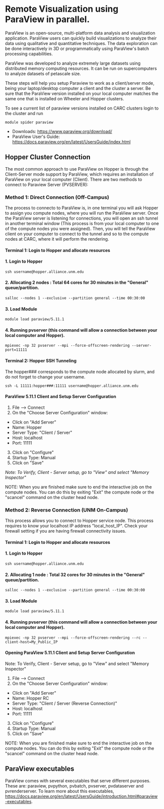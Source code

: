 # Remote Visualization using ParaView in parallel.

ParaView is an open-source, multi-platform data analysis and visualization application. ParaView users can quickly build visualizations to analyze their data using qualitative and quantitative techniques. The data exploration can be done interactively in 3D or programmatically using ParaView's batch processing capabilities.

ParaView was developed to analyze extremely large datasets using distributed memory computing resources. It can be run on supercomputers to analyze datasets of petascale size.

These steps will help you setup Paraview to work as a client/server mode, being your laptop/desktop computer a client and the cluster a server. Be sure that the ParaView version installed on your local computer matches the same one that is installed on Wheeler and Hopper clusters.

To see a current list of paraview versions installed on CARC clusters login to the cluster and run

    module spider paraview

* Downloads: https://www.paraview.org/download/
* ParaView User's Guide: https://docs.paraview.org/en/latest/UsersGuide/index.html

## Hopper Cluster Connection

The most common approach to use ParaView on Hopper is through the Client-Server mode support by ParaView, which requires an installation of ParaView on your local computer (Client). There are two methods to connect to Paraview Server (PVSERVER):

### Method 1: Direct Connection (Off-Campus)

The process to connecto to ParaView is, in one terminal you will ask Hopper to assign you compute nodes, where you will run the ParaView server. Once the ParaView server is listening for connections, you will open an ssh tunnel in another terminal window (This process is from your local computer to one of the compute nodes you were assigned). Then, you will tell the ParaView client on your computer to connect to the tunnel and so to the compute nodes at CARC, where it will perform the rendering.

#### Terminal 1: Login to Hopper and allocate resources

#### 1. Login to Hopper

    ssh username@hopper.alliance.unm.edu
  
#### 2. Allocating 2 nodes : Total 64 cores for 30 minutes in the "General" queue/partition.

    salloc --nodes 1 --exclusive --partition general --time 00:30:00

#### 3. Load Module

    module load paraview/5.11.1

#### 4. Running pvserver (this command will allow a connection between your local computer and Hopper).

    mpiexec -np 32 pvserver --mpi --force-offscreen-rendering --server-port=11111

#### Terminal 2: Hopper SSH Tunneling
The hopper### corresponds to the compute node allocated by slurm, and do not forget to change your username. 

    ssh -L 11111:hopper###:11111 username@hopper.alliance.unm.edu

#### ParaView 5.11.1 Client and Setup Server Configuration

1. File --> Connect 
2. On the "Choose Server Configuration" window: 
* Click on "Add Server"
* Name: Hopper
* Server Type: "Client / Server"
* Host: localhost
* Port: 11111

3. Click on "Configure"
4. Startup Type: Manual
5. Click on "Save"

_Note: To Verify, Client - Server setup, go to "View" and select "Memory Inspector"_

NOTE: When you are finished make sure to end the interactive job on the compute nodes. You can do this by exiting "Exit" the compute node or the "scancel" command on the cluster head node.

### Method 2: Reverse Connection (UNM On-Campus)

This process allows you to connect to Hopper service node. This process requires to know your localhost IP address "local_host_IP". Check your firewall setting if you are having firewall connectivity issues.

#### Terminal 1: Login to Hopper and allocate resources

#### 1. Login to Hopper

    ssh username@hopper.alliance.unm.edu
  
#### 2. Allocating 1 node : Total 32 cores for 30 minutes in the "General" queue/partition.

    salloc --nodes 1 --exclusive --partition general --time 00:30:00

#### 3. Load Module

    module load paraview/5.11.1

#### 4. Running pvserver (this command will allow a connection between your local computer and Hopper).

    mpiexec -np 32 pvserver --mpi --force-offscreen-rendering --rc --client-host=My_Public_IP

#### Opening ParaView 5.11.1 Client and Setup Server Configuration

Note: To Verify, Client - Server setup, go to "View" and select "Memory Inspector"

1. File --> Connect
2. On the "Choose Server Configuration" window:
* Click on "Add Server"
* Name: Hopper RC
* Server Type: "Client / Server (Reverse Connection)"
* Host: localhost
* Port: 11111

3. Click on "Configure"
4. Startup Type: Manual
5. Click on "Save"

NOTE: When you are finished make sure to end the interactive job on the compute nodes. You can do this by exiting "Exit" the compute node or the "scancel" command on the cluster head node.

## ParaView executables
ParaView comes with several executables that serve different purposes. These are: paraview, pvpython, pvbatch, pvserver, pvdataserver and pvrenderserver. To learn more about this executables, https://docs.paraview.org/en/latest/UsersGuide/introduction.html#paraview-executables. 
